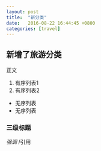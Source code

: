 ```yaml
---
layout: post
title:  "新分类"
date:   2016-08-22 16:44:45 +0800
categories: [travel]
---
```


## 新增了旅游分类
正文
1. 有序列表1
2. 有序列表2

- 无序列表
- 无序列表

### 三级标题

*强调*
/引用

